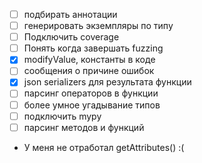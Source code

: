 - [ ] подбирать аннотации
- [ ] генерировать экземпляры по типу
- [ ] Подключить coverage
- [ ] Понять когда завершать fuzzing
- [x] modifyValue, константы в коде
- [ ] сообщения о причине ошибок
- [x] json serializers для результата функции
- [ ] парсинг операторов в функции
- [ ] более умное угадывание типов
- [ ] подключить mypy
- [ ] парсинг методов и функций

- У меня не отработал getAttributes() :(